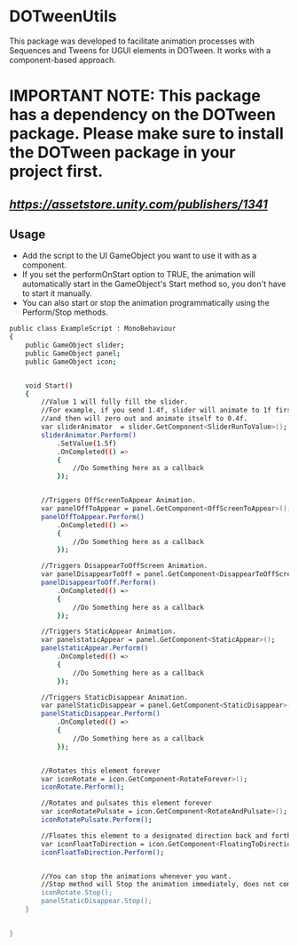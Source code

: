 # DOTweenUtils

This package was developed to facilitate animation processes with Sequences and Tweens for UGUI elements in DOTween. It works with a component-based approach.

 # IMPORTANT NOTE: This package has a dependency on the DOTween package. Please make sure to install the DOTween package in your project first. <br>
## _https://assetstore.unity.com/publishers/1341_

## Usage
- Add the script to the UI GameObject you want to use it with as a component.
- If you set the performOnStart option to TRUE, the animation will automatically start in the GameObject's Start method so, you don't have to start it manually.
- You can also start or stop the animation programmatically using the Perform/Stop methods.
```sh
public class ExampleScript : MonoBehaviour
{  
    public GameObject slider;
    public GameObject panel;
    public GameObject icon;


    void Start()
    {
        //Value 1 will fully fill the slider.
        //For example, if you send 1.4f, slider will animate to 1f first, 
        //and then will zero out and animate itself to 0.4f.
        var sliderAnimator  = slider.GetComponent<SliderRunToValue>();
        sliderAnimator.Perform()
            .SetValue(1.5f)
            .OnCompleted(() => 
            { 
                //Do Something here as a callback
            });


        //Triggers OffScreenToAppear Animation.
        var panelOffToAppear = panel.GetComponent<OffScreenToAppear>();
        panelOffToAppear.Perform()
            .OnCompleted(() =>
            {
                //Do Something here as a callback
            });

        //Triggers DisappearToOffScreen Animation.
        var panelDisappearToOff = panel.GetComponent<DisappearToOffScreen>();
        panelDisappearToOff.Perform()
            .OnCompleted(() =>
            {
                //Do Something here as a callback
            });

        //Triggers StaticAppear Animation.
        var panelstaticAppear = panel.GetComponent<StaticAppear>();
        panelstaticAppear.Perform()
            .OnCompleted(() =>
            {
                //Do Something here as a callback
            });

        //Triggers StaticDisappear Animation.
        var panelStaticDisappear = panel.GetComponent<StaticDisappear>();
        panelStaticDisappear.Perform()
            .OnCompleted(() =>
            {
                //Do Something here as a callback
            });


        //Rotates this element forever
        var iconRotate = icon.GetComponent<RotateForever>();
        iconRotate.Perform();

        //Rotates and pulsates this element forever
        var iconRotatePulsate = icon.GetComponent<RotateAndPulsate>();
        iconRotatePulsate.Perform();

        //Floates this element to a designated direction back and forth(like and arrow icon)
        var iconFloatToDirection = icon.GetComponent<FloatingToDirection>();
        iconFloatToDirection.Perform();


        //You can stop the animations whenever you want.
        //Stop method will Stop the animation immediately, does not complete the animation loop so, don't forget to reset the values after calling it.
        iconRotate.Stop();
        panelStaticDisappear.Stop();
    }

    
}
```


